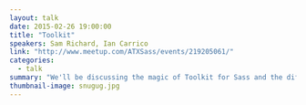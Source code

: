 ```yaml
---
layout: talk
date: 2015-02-26 19:00:00
title: "Toolkit"
speakers: Sam Richard, Ian Carrico
link: "http://www.meetup.com/ATXSass/events/219205061/"
categories:
  - talk
summary: "We'll be discussing the magic of Toolkit for Sass and the differences between @extends and @mixins"
thumbnail-image: snugug.jpg
---
```

